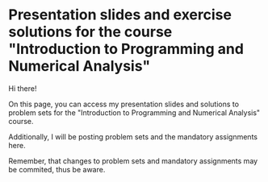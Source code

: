 # Presentation slides and exercise solutions for the course "Introduction to Programming and Numerical Analysis"

Hi there!

On this page, you can access my presentation slides and solutions to problem sets for the "Introduction to Programming and Numerical Analysis" course.

Additionally, I will be posting problem sets and the mandatory assignments here.

Remember, that changes to problem sets and mandatory assignments may be commited, thus be aware. 
